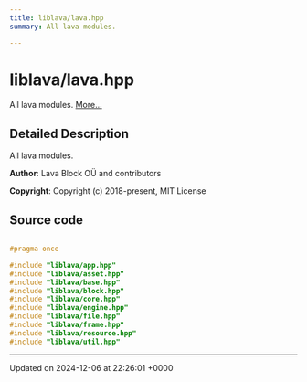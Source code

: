 ```yaml
---
title: liblava/lava.hpp
summary: All lava modules. 

---
```


# liblava/lava.hpp

All lava modules.  [More...](#detailed-description)

## Detailed Description

All lava modules. 

**Author**: Lava Block OÜ and contributors 

**Copyright**: Copyright (c) 2018-present, MIT License 



## Source code

```cpp

#pragma once

#include "liblava/app.hpp"
#include "liblava/asset.hpp"
#include "liblava/base.hpp"
#include "liblava/block.hpp"
#include "liblava/core.hpp"
#include "liblava/engine.hpp"
#include "liblava/file.hpp"
#include "liblava/frame.hpp"
#include "liblava/resource.hpp"
#include "liblava/util.hpp"
```


-------------------------------

Updated on 2024-12-06 at 22:26:01 +0000
